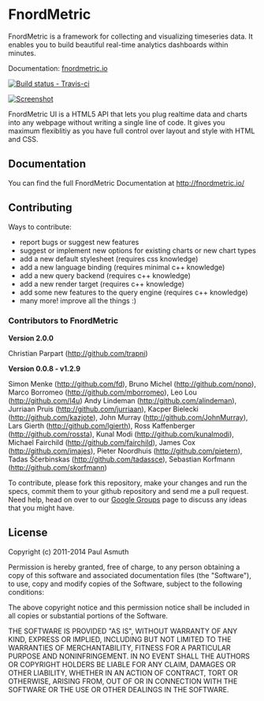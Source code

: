 FnordMetric
===========

FnordMetric is a framework for collecting and visualizing timeseries data. It enables
you to build beautiful real-time analytics dashboards within minutes.

Documentation: [fnordmetric.io](http://fnordmetric.io/documentation/)

[ ![Build status - Travis-ci](https://secure.travis-ci.org/paulasmuth/fnordmetric.png) ](http://travis-ci.org/paulasmuth/fnordmetric)

[ ![Screenshot](https://github.com/paulasmuth/fnordmetric/raw/v1.0-alpha/doc/preview3.png) ](http://github.com/paulasmuth/fnordmetric)


FnordMetric UI is a HTML5 API that lets you plug realtime data and charts into any webpage
without writing a single line of code. It gives you maximum flexiblitiy as you have full
control over layout and style with HTML and CSS.

Documentation
-------------

You can find the full FnordMetric Documentation at http://fnordmetric.io/


Contributing
------------

Ways to contribute:

  + report bugs or suggest new features
  + suggest or implement new options for existing charts or new chart types
  + add a new default stylesheet (requires css knowledge)
  + add a new language binding (requires minimal c++ knowledge)
  + add a new query backend (requires c++ knowledge)
  + add a new render target (requires c++ knowledge)
  + add some new features to the query engine (requires c++ knowledge)
  + many more! improve all the things :)

### Contributors to FnordMetric

**Version 2.0.0**

Christian Parpart (http://github.com/trapni)

**Version 0.0.8 - v1.2.9**

Simon Menke (http://github.com/fd),
Bruno Michel (http://github.com/nono),
Marco Borromeo (http://github.com/mborromeo),
Leo Lou (http://github.com/l4u)
Andy Lindeman (http://github.com/alindeman),
Jurriaan Pruis (http://github.com/jurriaan),
Kacper Bielecki (http://github.com/kazjote),
John Murray (http://github.com/JohnMurray),
Lars Gierth (http://github.com/lgierth),
Ross Kaffenberger (http://github.com/rossta),
Kunal Modi (http://github.com/kunalmodi),
Michael Fairchild (http://github.com/fairchild),
James Cox (http://github.com/imajes),
Pieter Noordhuis (http://github.com/pietern),
Tadas Ščerbinskas (http://github.com/tadassce),
Sebastian Korfmann (http://github.com/skorfmann)

To contribute, please fork this repository, make your changes and run the 
specs, commit them to your github repository and send me a pull request.
Need help, head on over to our [Google Groups][1]  page to discuss any ideas
that you might have.


License
-------

Copyright (c) 2011-2014 Paul Asmuth

Permission is hereby granted, free of charge, to any person obtaining
a copy of this software and associated documentation files (the
"Software"), to use, copy and modify copies of the Software, subject 
to the following conditions:

The above copyright notice and this permission notice shall be
included in all copies or substantial portions of the Software.

THE SOFTWARE IS PROVIDED "AS IS", WITHOUT WARRANTY OF ANY KIND,
EXPRESS OR IMPLIED, INCLUDING BUT NOT LIMITED TO THE WARRANTIES OF
MERCHANTABILITY, FITNESS FOR A PARTICULAR PURPOSE AND
NONINFRINGEMENT. IN NO EVENT SHALL THE AUTHORS OR COPYRIGHT HOLDERS BE
LIABLE FOR ANY CLAIM, DAMAGES OR OTHER LIABILITY, WHETHER IN AN ACTION
OF CONTRACT, TORT OR OTHERWISE, ARISING FROM, OUT OF OR IN CONNECTION
WITH THE SOFTWARE OR THE USE OR OTHER DEALINGS IN THE SOFTWARE.


  [1]: http://groups.google.com/group/fnordmetric
  [2]: http://www.screenr.com/KiJs
  [3]: https://secure.travis-ci.org/paulasmuth/fnordmetric.png
  [4]: http://travis-ci.org/paulasmuth/fnordmetric
